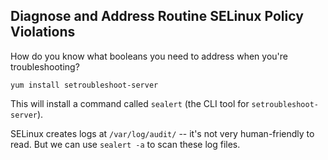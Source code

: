 ## Diagnose and Address Routine SELinux Policy Violations

How do you know what booleans you need to address when you're troubleshooting?

`yum install setroubleshoot-server`

This will install a command called `sealert` (the CLI tool for
`setroubleshoot-server`).

SELinux creates logs at `/var/log/audit/` -- it's not very human-friendly to
read. But we can use `sealert -a` to scan these log files.

